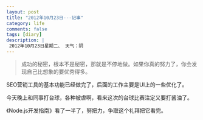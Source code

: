 ```yaml
---
layout: post
title: "2012年10月23日---记事"
category: life
comments: false
tags: [diary]
description: |
 2012年10月23日星期二、 天气：阴
---
```


> ​成功的秘密，根本不是秘密，那就是不停地做。如果你真的努力了，你会发现自己比想象的要优秀得多。

SEO营销工具的基本功能已经做完了，后面的工作主要是UI上的一些优化了。

今天晚上和同事打台球，各种被虐啊，看来这次的台球比赛注定又要打酱油了。

《Node.js开发指南》看了一半了，努把力，争取这个礼拜把它看完。
